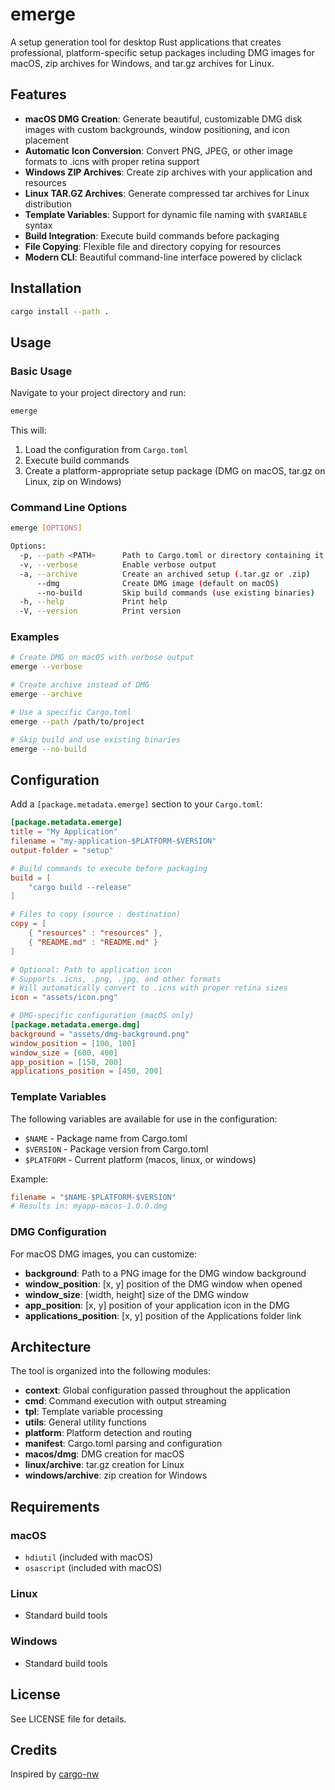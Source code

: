 # emerge

A setup generation tool for desktop Rust applications that creates professional, platform-specific setup packages including DMG images for macOS, zip archives for Windows, and tar.gz archives for Linux.

## Features

- **macOS DMG Creation**: Generate beautiful, customizable DMG disk images with custom backgrounds, window positioning, and icon placement
- **Automatic Icon Conversion**: Convert PNG, JPEG, or other image formats to .icns with proper retina support
- **Windows ZIP Archives**: Create zip archives with your application and resources
- **Linux TAR.GZ Archives**: Generate compressed tar archives for Linux distribution
- **Template Variables**: Support for dynamic file naming with `$VARIABLE` syntax
- **Build Integration**: Execute build commands before packaging
- **File Copying**: Flexible file and directory copying for resources
- **Modern CLI**: Beautiful command-line interface powered by cliclack

## Installation

```bash
cargo install --path .
```

## Usage

### Basic Usage

Navigate to your project directory and run:

```bash
emerge
```

This will:
1. Load the configuration from `Cargo.toml`
2. Execute build commands
3. Create a platform-appropriate setup package (DMG on macOS, tar.gz on Linux, zip on Windows)

### Command Line Options

```bash
emerge [OPTIONS]

Options:
  -p, --path <PATH>      Path to Cargo.toml or directory containing it
  -v, --verbose          Enable verbose output
  -a, --archive          Create an archived setup (.tar.gz or .zip)
      --dmg              Create DMG image (default on macOS)
      --no-build         Skip build commands (use existing binaries)
  -h, --help             Print help
  -V, --version          Print version
```

### Examples

```bash
# Create DMG on macOS with verbose output
emerge --verbose

# Create archive instead of DMG
emerge --archive

# Use a specific Cargo.toml
emerge --path /path/to/project

# Skip build and use existing binaries
emerge --no-build
```

## Configuration

Add a `[package.metadata.emerge]` section to your `Cargo.toml`:

```toml
[package.metadata.emerge]
title = "My Application"
filename = "my-application-$PLATFORM-$VERSION"
output-folder = "setup"

# Build commands to execute before packaging
build = [
    "cargo build --release"
]

# Files to copy (source : destination)
copy = [
    { "resources" : "resources" },
    { "README.md" : "README.md" }
]

# Optional: Path to application icon
# Supports .icns, .png, .jpg, and other formats
# Will automatically convert to .icns with proper retina sizes
icon = "assets/icon.png"

# DMG-specific configuration (macOS only)
[package.metadata.emerge.dmg]
background = "assets/dmg-background.png"
window_position = [100, 100]
window_size = [600, 400]
app_position = [150, 200]
applications_position = [450, 200]
```

### Template Variables

The following variables are available for use in the configuration:

- `$NAME` - Package name from Cargo.toml
- `$VERSION` - Package version from Cargo.toml
- `$PLATFORM` - Current platform (macos, linux, or windows)

Example:
```toml
filename = "$NAME-$PLATFORM-$VERSION"
# Results in: myapp-macos-1.0.0.dmg
```

### DMG Configuration

For macOS DMG images, you can customize:

- **background**: Path to a PNG image for the DMG window background
- **window_position**: [x, y] position of the DMG window when opened
- **window_size**: [width, height] size of the DMG window
- **app_position**: [x, y] position of your application icon in the DMG
- **applications_position**: [x, y] position of the Applications folder link

## Architecture

The tool is organized into the following modules:

- **context**: Global configuration passed throughout the application
- **cmd**: Command execution with output streaming
- **tpl**: Template variable processing
- **utils**: General utility functions
- **platform**: Platform detection and routing
- **manifest**: Cargo.toml parsing and configuration
- **macos/dmg**: DMG creation for macOS
- **linux/archive**: tar.gz creation for Linux
- **windows/archive**: zip creation for Windows

## Requirements

### macOS
- `hdiutil` (included with macOS)
- `osascript` (included with macOS)

### Linux
- Standard build tools

### Windows
- Standard build tools

## License

See LICENSE file for details.

## Credits

Inspired by [cargo-nw](https://github.com/aspectron/cargo-nw)